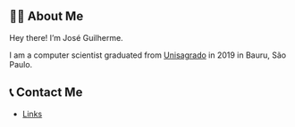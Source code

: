 ## 🧑🏻 About Me

Hey there! I’m José Guilherme.

I am a computer scientist graduated from [Unisagrado](https://unisagrado.edu.br/) in 2019 in Bauru, São Paulo.

## 📞 Contact Me

- <a targt="_blank" href="https://beacons.ai/zehguilherme">Links</a>
